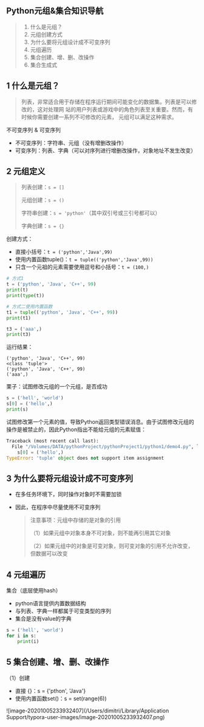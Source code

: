 ## Python元组&集合知识导航

> 1. 什么是元组？
> 2. 元组创建方式
> 3. 为什么要将元组设计成不可变序列
> 4. 元组遍历
> 6. 集合创建、增、删、改操作
> 7. 集合生成式

## 1	什么是元组？

> 列表，非常适合用于存储在程序运行期间可能变化的数据集。列表是可以修改的，这对处理网 站的用户列表或游戏中的角色列表至关重要。然而，有时候你需要创建一系列不可修改的元素， 元组可以满足这种需求。

不可变序列 & 可变序列

* 不可变序列：字符串、元组（没有增删改操作）
* 可变序列：列表、字典（可以对序列进行增删改操作，对象地址不发生改变）

## 2	元组定义

> 列表创建：`s = []`
>
> 元组创建：`s = ()`
>
> 字符串创建：`s = 'python'`（其中双引号或三引号都可以）
>
> 字典创建：`s = {}`

创建方式：

* 直接小括号：`t = ('python','Java',99)`
* 使用内置函数tuple()：`t = tuple(('python','Java',99))`
* 只含一个元祖的元素需要使用逗号和小括号：`t = (100,)`

```python
# 方式1
t = ('python', 'Java', 'C++', 99)
print(t)
print(type(t))

# 方式二使用内置函数
t1 = tuple(('python', 'Java', 'C++', 99))
print(t1)

t3 = ('aaa',)
print(t3)
```

运行结果：

```
('python', 'Java', 'C++', 99)
<class 'tuple'>
('python', 'Java', 'C++', 99)
('aaa',)
```

栗子：试图修改元组的一个元组，是否成功

```python
s = ('hell', 'world')
s[0] = ('hello',)
print(s)
```

试图修改第一个元素的值，导致Python返回类型错误消息。由于试图修改元组的 操作是被禁止的，因此Python指出不能给元组的元素赋值：

```python
Traceback (most recent call last):
  File "/Volumes/DATA/pythonProject/pythonProject1/python1/demo4.py", line 20, in <module>
    s[0] = ('hello',)
TypeError: 'tuple' object does not support item assignment
```

## 3	为什么要将元组设计成不可变序列

* 在多任务环境下，同时操作对象时不需要加锁

* 因此，在程序中尽量使用不可变序列

  > 注意事项：元组中存储的是对象的引用
  >
  > （1）如果元组中对象本身不可对象，则不能再引用其它对象
  >
  > （2）如果元组中的对象是可变对象，则可变对象的引用不允许改变，但数据可以改变

## 4	元组遍历

集合（底层使用hash）

* python语言提供内置数据结构
* 与列表、字典一样都属于可变类型的序列
* 集合是没有value的字典

```python
s = ('hell', 'world')
for i in s:
    print(i)
```



## 5	集合创建、增、删、改操作

（1）创建

* 直接 {}：s = {'pthon', 'Java'}
* 使用内置函数set()：s = set(range(6))

![image-20201005233932407](/Users/dimitri/Library/Application Support/typora-user-images/image-20201005233932407.png)

